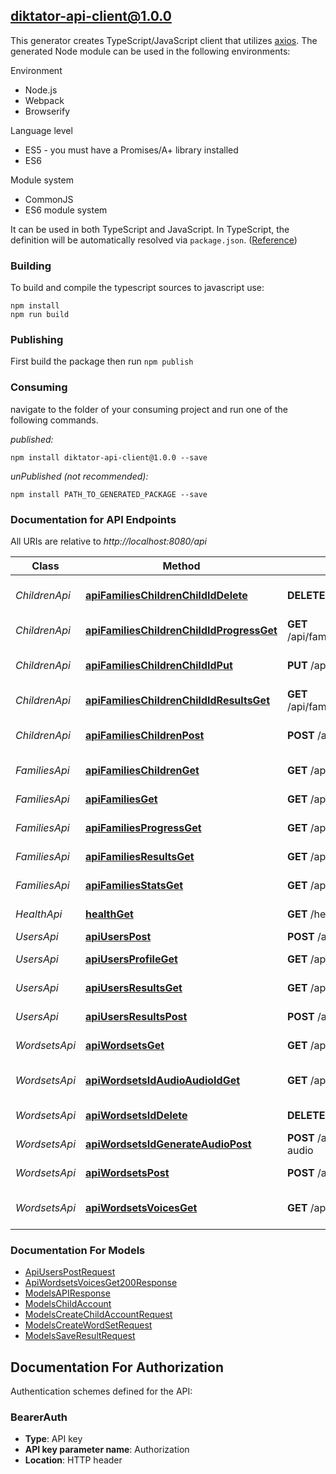 ## diktator-api-client@1.0.0

This generator creates TypeScript/JavaScript client that utilizes [axios](https://github.com/axios/axios). The generated Node module can be used in the following environments:

Environment
* Node.js
* Webpack
* Browserify

Language level
* ES5 - you must have a Promises/A+ library installed
* ES6

Module system
* CommonJS
* ES6 module system

It can be used in both TypeScript and JavaScript. In TypeScript, the definition will be automatically resolved via `package.json`. ([Reference](https://www.typescriptlang.org/docs/handbook/declaration-files/consumption.html))

### Building

To build and compile the typescript sources to javascript use:
```
npm install
npm run build
```

### Publishing

First build the package then run `npm publish`

### Consuming

navigate to the folder of your consuming project and run one of the following commands.

_published:_

```
npm install diktator-api-client@1.0.0 --save
```

_unPublished (not recommended):_

```
npm install PATH_TO_GENERATED_PACKAGE --save
```

### Documentation for API Endpoints

All URIs are relative to *http://localhost:8080/api*

Class | Method | HTTP request | Description
------------ | ------------- | ------------- | -------------
*ChildrenApi* | [**apiFamiliesChildrenChildIdDelete**](docs/ChildrenApi.md#apifamilieschildrenchildiddelete) | **DELETE** /api/families/children/{childId} | Delete Child Account
*ChildrenApi* | [**apiFamiliesChildrenChildIdProgressGet**](docs/ChildrenApi.md#apifamilieschildrenchildidprogressget) | **GET** /api/families/children/{childId}/progress | Get Child Progress
*ChildrenApi* | [**apiFamiliesChildrenChildIdPut**](docs/ChildrenApi.md#apifamilieschildrenchildidput) | **PUT** /api/families/children/{childId} | Update Child Account
*ChildrenApi* | [**apiFamiliesChildrenChildIdResultsGet**](docs/ChildrenApi.md#apifamilieschildrenchildidresultsget) | **GET** /api/families/children/{childId}/results | Get Child Results
*ChildrenApi* | [**apiFamiliesChildrenPost**](docs/ChildrenApi.md#apifamilieschildrenpost) | **POST** /api/families/children | Create Child Account
*FamiliesApi* | [**apiFamiliesChildrenGet**](docs/FamiliesApi.md#apifamilieschildrenget) | **GET** /api/families/children | Get Family Children
*FamiliesApi* | [**apiFamiliesGet**](docs/FamiliesApi.md#apifamiliesget) | **GET** /api/families | Get Family Information
*FamiliesApi* | [**apiFamiliesProgressGet**](docs/FamiliesApi.md#apifamiliesprogressget) | **GET** /api/families/progress | Get Family Progress
*FamiliesApi* | [**apiFamiliesResultsGet**](docs/FamiliesApi.md#apifamiliesresultsget) | **GET** /api/families/results | Get Family Results
*FamiliesApi* | [**apiFamiliesStatsGet**](docs/FamiliesApi.md#apifamiliesstatsget) | **GET** /api/families/stats | Get Family Statistics
*HealthApi* | [**healthGet**](docs/HealthApi.md#healthget) | **GET** /health | Health Check
*UsersApi* | [**apiUsersPost**](docs/UsersApi.md#apiuserspost) | **POST** /api/users | Create User
*UsersApi* | [**apiUsersProfileGet**](docs/UsersApi.md#apiusersprofileget) | **GET** /api/users/profile | Get User Profile
*UsersApi* | [**apiUsersResultsGet**](docs/UsersApi.md#apiusersresultsget) | **GET** /api/users/results | Get Test Results
*UsersApi* | [**apiUsersResultsPost**](docs/UsersApi.md#apiusersresultspost) | **POST** /api/users/results | Save Test Result
*WordsetsApi* | [**apiWordsetsGet**](docs/WordsetsApi.md#apiwordsetsget) | **GET** /api/wordsets | Get Word Sets
*WordsetsApi* | [**apiWordsetsIdAudioAudioIdGet**](docs/WordsetsApi.md#apiwordsetsidaudioaudioidget) | **GET** /api/wordsets/{id}/audio/{audioId} | Stream Audio File by ID
*WordsetsApi* | [**apiWordsetsIdDelete**](docs/WordsetsApi.md#apiwordsetsiddelete) | **DELETE** /api/wordsets/{id} | Delete Word Set
*WordsetsApi* | [**apiWordsetsIdGenerateAudioPost**](docs/WordsetsApi.md#apiwordsetsidgenerateaudiopost) | **POST** /api/wordsets/{id}/generate-audio | Generate Audio
*WordsetsApi* | [**apiWordsetsPost**](docs/WordsetsApi.md#apiwordsetspost) | **POST** /api/wordsets | Create Word Set
*WordsetsApi* | [**apiWordsetsVoicesGet**](docs/WordsetsApi.md#apiwordsetsvoicesget) | **GET** /api/wordsets/voices | List available TTS voices


### Documentation For Models

 - [ApiUsersPostRequest](docs/ApiUsersPostRequest.md)
 - [ApiWordsetsVoicesGet200Response](docs/ApiWordsetsVoicesGet200Response.md)
 - [ModelsAPIResponse](docs/ModelsAPIResponse.md)
 - [ModelsChildAccount](docs/ModelsChildAccount.md)
 - [ModelsCreateChildAccountRequest](docs/ModelsCreateChildAccountRequest.md)
 - [ModelsCreateWordSetRequest](docs/ModelsCreateWordSetRequest.md)
 - [ModelsSaveResultRequest](docs/ModelsSaveResultRequest.md)


<a id="documentation-for-authorization"></a>
## Documentation For Authorization


Authentication schemes defined for the API:
<a id="BearerAuth"></a>
### BearerAuth

- **Type**: API key
- **API key parameter name**: Authorization
- **Location**: HTTP header

